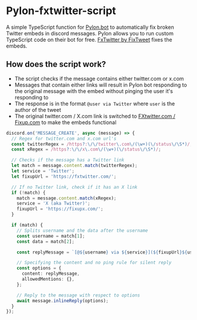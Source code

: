 # Pylon-fxtwitter-script

A simple TypeScript function for [Pylon.bot](https://pylon.bot) to automatically fix broken Twitter embeds in discord messages.
Pylon allows you to run custom TypeScript code on their bot for free. [FxTwitter by FixTweet](https://github.com/FixTweet/FxTwitter) fixes the embeds.

## How does the script work?

- The script checks if the message contains either twitter.com or x.com
- Messages that contain either links will result in Pylon bot responding to the original message with the embed without pinging the user it's responding to
- The response is in the format `@user via Twitter` where `user` is the author of the tweet
- The original twitter.com / X.com link is switched to [FXtwitter.com / Fixup.com](https://github.com/FixTweet/FxTwitter) to make the embeds functional

```ts
discord.on('MESSAGE_CREATE', async (message) => {
  // Regex for twitter.com and x.com url's
  const twitterRegex = /https?:\/\/twitter\.com\/(\w+)(\/status\/\S*)/;
  const xRegex = /https?:\/\/x\.com\/(\w+)(\/status\/\S*)/;

  // Checks if the message has a Twitter link
  let match = message.content.match(twitterRegex);
  let service = 'Twitter';
  let fixupUrl = 'https://fxtwitter.com/';

  // If no Twitter link, check if it has an X link
  if (!match) {
    match = message.content.match(xRegex);
    service = 'X (aka Twitter)';
    fixupUrl = 'https://fixupx.com/';
  }

  if (match) {
    // Splits username and the data after the username
    const username = match[1];
    const data = match[2];

    const replyMessage = `[@${username} via ${service}](${fixupUrl}${username}${data})`;

    // Specifying the content and no ping rule for silent reply
    const options = {
      content: replyMessage,
      allowedMentions: {},
    };

    // Reply to the message with respect to options
    await message.inlineReply(options);
  }
});
```
